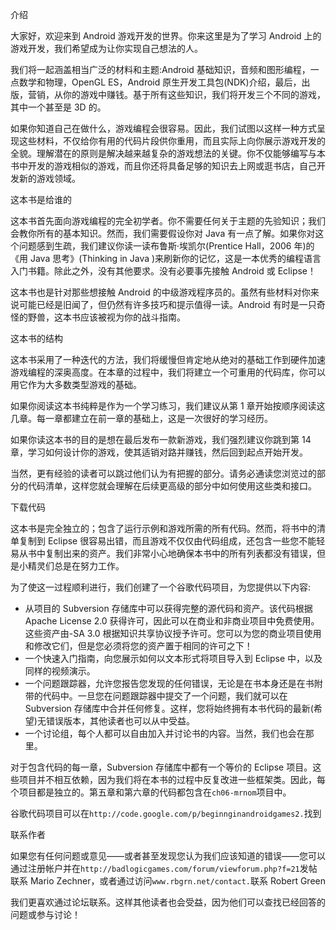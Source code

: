 介绍

大家好，欢迎来到 Android 游戏开发的世界。你来这里是为了学习 Android 上的游戏开发，我们希望成为让你实现自己想法的人。

我们将一起涵盖相当广泛的材料和主题:Android 基础知识，音频和图形编程，一点数学和物理，OpenGL ES，Android 原生开发工具包(NDK)介绍，最后，出版，营销，从你的游戏中赚钱。基于所有这些知识，我们将开发三个不同的游戏，其中一个甚至是 3D 的。

如果你知道自己在做什么，游戏编程会很容易。因此，我们试图以这样一种方式呈现这些材料，不仅给你有用的代码片段供你重用，而且实际上向你展示游戏开发的全貌。理解潜在的原则是解决越来越复杂的游戏想法的关键。你不仅能够编写与本书中开发的游戏相似的游戏，而且你还将具备足够的知识去上网或逛书店，自己开发新的游戏领域。

这本书是给谁的

这本书首先面向游戏编程的完全初学者。你不需要任何关于主题的先验知识；我们会教你所有的基本知识。然而，我们需要假设你对 Java 有一点了解。如果你对这个问题感到生疏，我们建议你读一读布鲁斯·埃凯尔(Prentice Hall，2006 年)的《用 Java 思考》(Thinking in Java )来刷新你的记忆，这是一本优秀的编程语言入门书籍。除此之外，没有其他要求。没有必要事先接触 Android 或 Eclipse！

这本书也是针对那些想接触 Android 的中级游戏程序员的。虽然有些材料对你来说可能已经是旧闻了，但仍然有许多技巧和提示值得一读。Android 有时是一只奇怪的野兽，这本书应该被视为你的战斗指南。

这本书的结构

这本书采用了一种迭代的方法，我们将缓慢但肯定地从绝对的基础工作到硬件加速游戏编程的深奥高度。在本章的过程中，我们将建立一个可重用的代码库，你可以用它作为大多数类型游戏的基础。

如果你阅读这本书纯粹是作为一个学习练习，我们建议从第 1 章开始按顺序阅读这几章。每一章都建立在前一章的基础上，这是一次很好的学习经历。

如果你读这本书的目的是想在最后发布一款新游戏，我们强烈建议你跳到第 14 章，学习如何设计你的游戏，使其适销对路并赚钱，然后回到起点开始开发。

当然，更有经验的读者可以跳过他们认为有把握的部分。请务必通读您浏览过的部分的代码清单，这样您就会理解在后续更高级的部分中如何使用这些类和接口。

下载代码

这本书是完全独立的；包含了运行示例和游戏所需的所有代码。然而，将书中的清单复制到 Eclipse 很容易出错，而且游戏不仅仅由代码组成，还包含一些您不能轻易从书中复制出来的资产。我们非常小心地确保本书中的所有列表都没有错误，但是小精灵们总是在努力工作。

为了使这一过程顺利进行，我们创建了一个谷歌代码项目，为您提供以下内容:

*   从项目的 Subversion 存储库中可以获得完整的源代码和资产。该代码根据 Apache License 2.0 获得许可，因此可以在商业和非商业项目中免费使用。这些资产由-SA 3.0 根据知识共享协议授予许可。您可以为您的商业项目使用和修改它们，但是您必须将您的资产置于相同的许可之下！
*   一个快速入门指南，向您展示如何以文本形式将项目导入到 Eclipse 中，以及同样的视频演示。
*   一个问题跟踪器，允许您报告您发现的任何错误，无论是在书本身还是在书附带的代码中。一旦您在问题跟踪器中提交了一个问题，我们就可以在 Subversion 存储库中合并任何修复。这样，您将始终拥有本书代码的最新(希望)无错误版本，其他读者也可以从中受益。
*   一个讨论组，每个人都可以自由加入并讨论书的内容。当然，我们也会在那里。

对于包含代码的每一章，Subversion 存储库中都有一个等价的 Eclipse 项目。这些项目并不相互依赖，因为我们将在本书的过程中反复改进一些框架类。因此，每个项目都是独立的。第五章和第六章的代码都包含在`ch06-mrnom`项目中。

谷歌代码项目可以在`http://code.google.com/p/beginnginandroidgames2.`找到

联系作者

如果您有任何问题或意见——或者甚至发现您认为我们应该知道的错误——您可以通过注册帐户并在`http://badlogicgames.com/forum/viewforum.php?f=21`发帖联系 Mario Zechner，或者通过访问`www.rbgrn.net/contact.`联系 Robert Green

我们更喜欢通过论坛联系。这样其他读者也会受益，因为他们可以查找已经回答的问题或参与讨论！